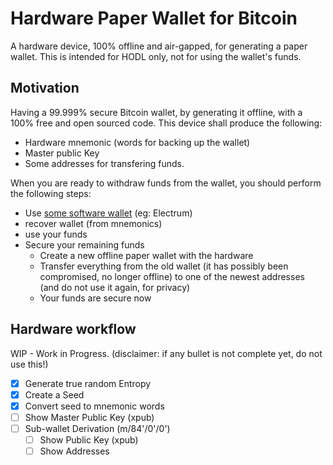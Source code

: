 # Hardware Paper Wallet for Bitcoin

A hardware device, 100% offline and air-gapped, for generating a paper wallet.
This is intended for HODL only, not for using the wallet's funds.

## Motivation

Having a 99.999% secure Bitcoin wallet, by generating it offline, with a 100% free and open sourced code.
This device shall produce the following:

- Hardware mnemonic (words for backing up the wallet)
- Master public Key
- Some addresses for transfering funds.

When you are ready to withdraw funds from the wallet, you should perform the following steps:

- Use [some software wallet](https://bitcoin.org/en/choose-your-wallet) (eg: Electrum)
- recover wallet (from mnemonics)
- use your funds
- Secure your remaining funds
  - Create a new offline paper wallet with the hardware
  - Transfer everything from the old wallet (it has possibly been compromised, no longer offline) to one of the newest addresses (and do not use it again, for privacy)
  - Your funds are secure now

## Hardware workflow

WIP - Work in Progress.
(disclaimer: if any bullet is not complete yet, do not use this!)

- [x] Generate true random Entropy
- [x] Create a Seed
- [x] Convert seed to mnemonic words
- [ ] Show Master Public Key (xpub)
- [ ] Sub-wallet Derivation (m/84'/0'/0')
  - [ ] Show Public Key (xpub)
  - [ ] Show Addresses
